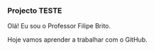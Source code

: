 ### Projecto TESTE

Olá! Eu sou o Professor Filipe Brito.

Hoje vamos aprender a trabalhar com o GitHub.
